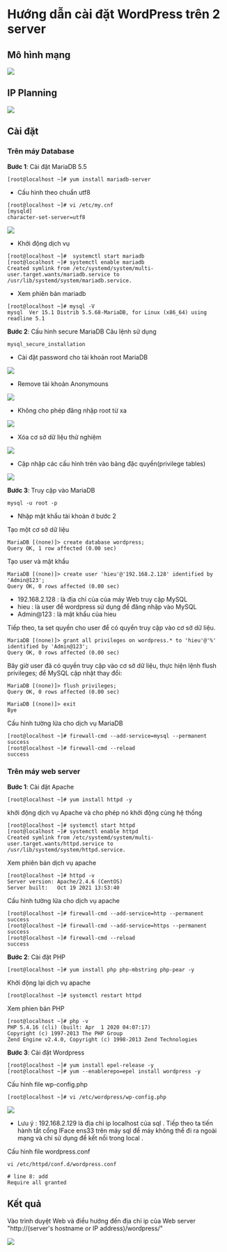 # Hướng dẫn cài đặt WordPress trên 2 server
## Mô hình mạng
![](/Linux/image/wp1.png)
## IP Planning
![](/Linux/image/wp2.png)
## Cài đặt
### Trên máy Database
**Bước 1**: Cài đặt MariaDB 5.5
```
[root@localhost ~]# yum install mariadb-server
```
* Cấu hình theo chuẩn utf8
```
[root@localhost ~]# vi /etc/my.cnf
[mysqld]
character-set-server=utf8
```

![](/Linux/image/db1.png)

* Khởi động dịch vụ
```
[root@localhost ~]#  systemctl start mariadb
[root@localhost ~]# systemctl enable mariadb
Created symlink from /etc/systemd/system/multi-user.target.wants/mariadb.service to /usr/lib/systemd/system/mariadb.service.
```
* Xem phiên bản mariadb
```
[root@localhost ~]# mysql -V
mysql  Ver 15.1 Distrib 5.5.68-MariaDB, for Linux (x86_64) using readline 5.1
```

**Bước 2**: Cấu hình secure MariaDB
Câu lệnh sử dụng
```
mysql_secure_installation
```
* Cài đặt password cho tài khoản root MariaDB

![](/Linux/image/setroot.png)

* Remove tài khoản Anonymouns

![](/Linux/image/db2.png)

* Không cho phép đăng nhập root từ xa

![](/Linux/image/db3.png)

* Xóa cơ sở dữ liệu thử nghiệm

![](/Linux/image/db4.png)

* Cập nhập các cấu hình trên vào bảng đặc quyền(privilege tables)

![](/Linux/image/db5.png)

**Bước 3**: Truy cập vào MariaDB
```
mysql -u root -p
```
* Nhập mật khẩu tài khoản ở bước 2

Tạo một cơ sở dữ liệu
```
MariaDB [(none)]> create database wordpress;
Query OK, 1 row affected (0.00 sec)
```

Tạo user và mật khẩu
```
MariaDB [(none)]> create user 'hieu'@'192.168.2.128' identified by 'Admin@123';
Query OK, 0 rows affected (0.00 sec)
```
* 192.168.2.128 : là địa chỉ của của máy Web truy cập MySQL
* hieu : là user để wordpress sử dụng để đăng nhập vào MySQL
* Admin@123 : là mật khẩu của hieu

Tiếp theo, ta set quyền cho user để có quyền truy cập vào cơ sở dữ liệu.
```
MariaDB [(none)]> grant all privileges on wordpress.* to 'hieu'@'%' identified by 'Admin@123';
Query OK, 0 rows affected (0.00 sec)
```
Bây giờ user đã có quyền truy cập vào cơ sở dữ liệu, thực hiện lệnh flush privileges; để MySQL cập nhật thay đổi:
```
MariaDB [(none)]> flush privileges;
Query OK, 0 rows affected (0.00 sec)
```
```
MariaDB [(none)]> exit
Bye
```
Cấu hình tường lửa cho dịch vụ MariaDB
```
[root@localhost ~]# firewall-cmd --add-service=mysql --permanent
success
[root@localhost ~]# firewall-cmd --reload
success
```


### Trên máy web server
**Bước 1**: Cài đặt Apache
```
[root@localhost ~]# yum install httpd -y
```
khởi động dịch vụ Apache và cho phép nó khởi động cùng hệ thống
```
[root@localhost ~]# systemctl start httpd
[root@localhost ~]# systemctl enable httpd
Created symlink from /etc/systemd/system/multi-user.target.wants/httpd.service to /usr/lib/systemd/system/httpd.service.
```
Xem phiên bản dịch vụ apache
```
[root@localhost ~]# httpd -v
Server version: Apache/2.4.6 (CentOS)
Server built:   Oct 19 2021 13:53:40
```
Cấu hình tường lửa cho dịch vụ apache
```
[root@localhost ~]# firewall-cmd --add-service=http --permanent
success
[root@localhost ~]# firewall-cmd --add-service=https --permanent
success
[root@localhost ~]# firewall-cmd --reload
success
```

**Bước 2**: Cài đặt PHP
```
[root@localhost ~]# yum install php php-mbstring php-pear -y
```
Khởi động lại dịch vụ apache
```
[root@localhost ~]# systemctl restart httpd
```
Xem phien bản PHP
```
[root@localhost ~]# php -v
PHP 5.4.16 (cli) (built: Apr  1 2020 04:07:17)
Copyright (c) 1997-2013 The PHP Group
Zend Engine v2.4.0, Copyright (c) 1998-2013 Zend Technologies
```
**Bước 3**: Cài đặt Wordpress
```
[root@localhost ~]# yum install epel-release -y
[root@localhost ~]# yum --enablerepo=epel install wordpress -y
```
Cấu hình file wp-config.php
```
[root@localhost ~]# vi /etc/wordpress/wp-config.php
```

![](/Linux/image/wp3.png)

* Lưu ý : 192.168.2.129 là địa chỉ ip localhost của sql .
Tiếp theo ta tiến hành tắt cổng IFace ens33 trên máy sql để máy không thể đi ra ngoài mạng và chỉ sử dụng để kết nối trong local .

Cấu hình file wordpress.conf
```
vi /etc/httpd/conf.d/wordpress.conf

# line 8: add
Require all granted
```

## Kết quả
Vào trình duyệt Web và điều hướng đến địa chỉ ip của Web server "http://(server's hostname or IP address)/wordpress/"

![](/Linux/image/wp4.png)
